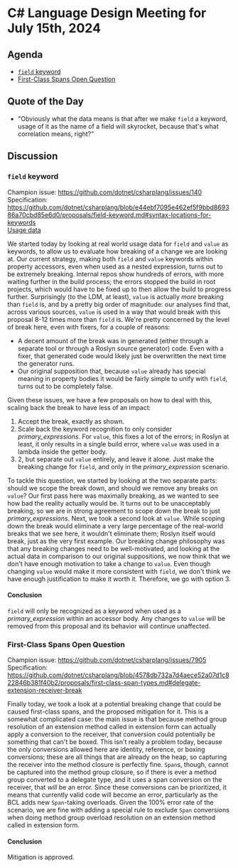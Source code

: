 # C# Language Design Meeting for July 15th, 2024

## Agenda

- [`field` keyword](#field-keyword)
- [First-Class Spans Open Question](#first-class-spans-open-question)

## Quote of the Day

- "Obviously what the data means is that after we make `field` a keyword, usage of it as the name of a field will skyrocket, because that's what correlation means, right?"

## Discussion

### `field` keyword

Champion issue: https://github.com/dotnet/csharplang/issues/140  
Specification: https://github.com/dotnet/csharplang/blob/e44ebf7095e462ef5f9bbd869386a70cbd85e6d0/proposals/field-keyword.md#syntax-locations-for-keywords  
[Usage data](LDM-2024-07-15-usage-data.md)

We started today by looking at real world usage data for `field` and `value` as keywords, to allow us to evaluate how breaking of a change we are looking at. Our current strategy, making both `field` and `value`
keywords within property accessors, even when used as a nested expression, turns out to be extremely breaking. Internal repos show hundreds of errors, with more waiting further in the build process; the errors stopped
the build in root projects, which would have to be fixed up to then allow the build to progress further. Surprisingly (to the LDM, at least), `value` is actually _more_ breaking than `field` is, and by a pretty big
order of magnitude: our analyses find that, across various sources, `value` is used in a way that would break with this proposal 8-12 times more than `field` is. We're pretty concerned by the level of break here, even
with fixers, for a couple of reasons:

* A decent amount of the break was in generated (either through a separate tool or through a Roslyn source generator) code. Even with a fixer, that generated code would likely just be overwritten the next time the
  generator runs.
* Our original supposition that, because `value` already has special meaning in property bodies it would be fairly simple to unify with `field`, turns out to be completely false.

Given these issues, we have a few proposals on how to deal with this, scaling back the break to have less of an impact:

1. Accept the break, exactly as shown.
2. Scale back the keyword recognition to only consider _primary\_expressions_. For `value`, this fixes a lot of the errors; in Roslyn at least, it only results in a single build error, where `value` was used in a lambda
   inside the getter body.
3. 2, but separate out `value` entirely, and leave it alone. Just make the breaking change for `field`, and only in the _primary\_expression_ scenario.

To tackle this question, we started by looking at the two separate parts: should we scope the break down, and should we remove any breaks on `value`? Our first pass here was maximally breaking, as we wanted to see how
bad the reality actually would be. It turns out to be unacceptably breaking, so we are in strong agreement to scope down the break to just _primary\_expressions_. Next, we took a second look at `value`. While scoping
down the break would eliminate a very large percentage of the real-world breaks that we see here, it wouldn't eliminate them; Roslyn itself would break, just as the very first example. Our breaking change philosophy
was that any breaking changes need to be well-motivated, and looking at the actual data in comparison to our original suppositions, we now think that we don't have enough motivation to take a change to `value`. Even
though changing `value` would make it more consistent with `field`, we don't think we have enough justification to make it worth it. Therefore, we go with option 3.

#### Conclusion

`field` will only be recognized as a keyword when used as a _primary\_expression_ within an accessor body. Any changes to `value` will be removed from this proposal and its behavior will continue unaffected.

### First-Class Spans Open Question

Champion issue: https://github.com/dotnet/csharplang/issues/7905  
Specification: https://github.com/dotnet/csharplang/blob/4578db732a7d4aece52a07d1c822846b381f40b2/proposals/first-class-span-types.md#delegate-extension-receiver-break

Finally today, we took a look at a potential breaking change that could be caused first-class spans, and the proposed mitigation for it. This is a somewhat complicated case: the main issue is that because method group
resolution of an extension method called in extension form can actually apply a conversion to the receiver, that conversion could potentially be something that can't be boxed. This isn't really a problem today, because
the only conversions allowed here are identity, reference, or boxing conversions; these are all things that are already on the heap, so capturing the receiver into the method closure is perfectly fine. `Span`s, though,
cannot be captured into the method group closure, so if there is ever a method group converted to a delegate type, and it uses a span conversion on the receiver, that _will_ be an error. Since these conversions can be
prioritized, it means that currently valid code will become an error, particularly as the BCL adds new `Span`-taking overloads. Given the 100% error rate of the scenario, we are fine with adding a special rule to exclude
`Span` conversions when doing method group overload resolution on an extension method called in extension form.

#### Conclusion

Mitigation is approved.
